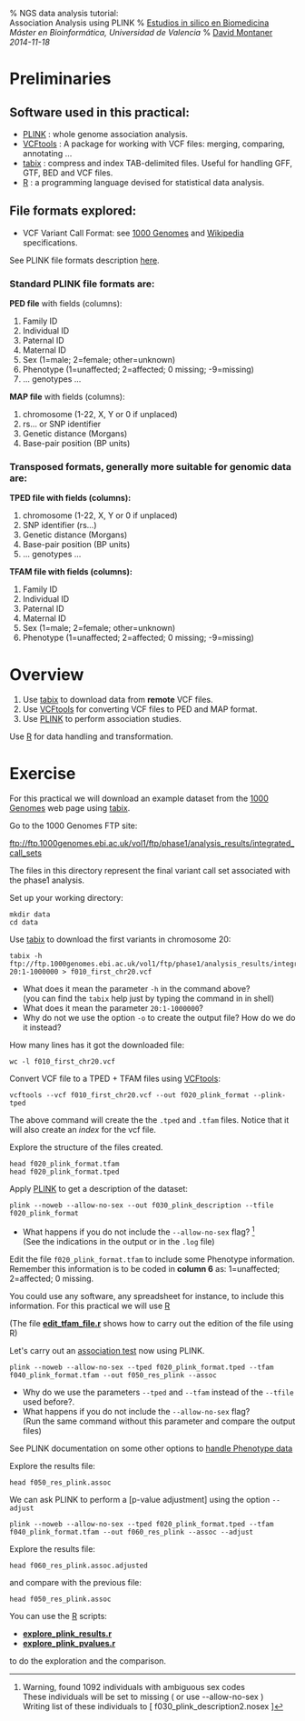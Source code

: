 % NGS data analysis tutorial: <br> Association Analysis using PLINK
% [Estudios in silico en Biomedicina](http://www.uv.es/bioinfor/) <br> _Máster en Bioinformática, Universidad de Valencia_
% [David Montaner](http://www.dmontaner.com) <br> _2014-11-18_

<!-- COMMON LINKS HERE -->

[plink]:http://pngu.mgh.harvard.edu/~purcell/plink/ "PLINK: whole genome association analysis"
[vcftools]: http://vcftools.sourceforge.net/ "VCFtools: A package for working with VCF files: merging, comparing, annotating ..."
[tabix]:http://samtools.sourceforge.net/tabix.shtml "tabix: compress and index TAB-delimited files. Useful for handling GFF, GTF, BED and VCF files"
[R]:http://www.r-project.org/ "The Project for Statistical Computing"

[vcf-format-1000ge]:http://www.1000genomes.org/wiki/Analysis/Variant%20Call%20Format/vcf-variant-call-format-version-41
[vcf-format-wikipedia]:http://en.wikipedia.org/wiki/Variant_Call_Format

[1000 genomes]:http://www.1000genomes.org/ "1000 Genomes Home Page"


Preliminaries
================================================================================


Software used in this practical:
--------------------------------

- [PLINK] : whole genome association analysis.
- [VCFtools] : A package for working with VCF files: merging, comparing, annotating ...
- [tabix] : compress and index TAB-delimited files. Useful for handling GFF, GTF, BED and VCF files.
- [R] : a programming language devised for statistical data analysis.

File formats explored:
----------------------

- VCF Variant Call Format: see [1000 Genomes][vcf-format-1000ge] and [Wikipedia][vcf-format-wikipedia] specifications.

See PLINK file formats description [here](http://pngu.mgh.harvard.edu/~purcell/plink/data.shtml#tr).


### Standard PLINK file formats are:

__PED file__ with fields (columns):

1. Family ID
2. Individual ID
3. Paternal ID
4. Maternal ID
5. Sex (1=male; 2=female; other=unknown)
6. Phenotype (1=unaffected; 2=affected; 0 missing; -9=missing)
7. ... genotypes ...


__MAP file__ with fields (columns):

1. chromosome (1-22, X, Y or 0 if unplaced)
2. rs... or SNP identifier
3. Genetic distance (Morgans)
4. Base-pair position (BP units)


### Transposed formats, generally more suitable for genomic data are:

__TPED file with fields (columns):__

1. chromosome (1-22, X, Y or 0 if unplaced)
2. SNP identifier (rs...)
3. Genetic distance (Morgans)
4. Base-pair position (BP units)
5. ...  genotypes ...

__TFAM file with fields (columns):__

1. Family ID
2. Individual ID
3. Paternal ID
4. Maternal ID
5. Sex (1=male; 2=female; other=unknown)
6. Phenotype (1=unaffected; 2=affected; 0 missing; -9=missing)


Overview
================================================================================

1. Use [tabix] to download data from __remote__ VCF files.
1. Use [VCFtools] for converting VCF files to PED and MAP format.
1. Use [PLINK] to perform association studies.

Use [R] for data handling and transformation.


Exercise
================================================================================
	
<!-- new and clean data directory in the sandbox
    #rm -r ../../../../sandbox/association_studies/
	#mkdir ../../../../sandbox/association_studies/
	#cd    ../../../../sandbox/association_studies/
-->

For this practical we will download an example dataset from the [1000 Genomes] web page using [tabix].

Go to the 1000 Genomes FTP site:

<ftp://ftp.1000genomes.ebi.ac.uk/vol1/ftp/phase1/analysis_results/integrated_call_sets>

The files in this directory represent the final variant call set associated with the phase1 analysis.

Set up your working directory:

<!--
    rm -r data
-->

    mkdir data
	cd data

Use [tabix] to download the first variants in chromosome 20:

    tabix -h ftp://ftp.1000genomes.ebi.ac.uk/vol1/ftp/phase1/analysis_results/integrated_call_sets/ALL.chr20.integrated_phase1_v3.20101123.snps_indels_svs.genotypes.vcf.gz 20:1-1000000 > f010_first_chr20.vcf

- What does it mean the parameter `-h` in the command above? <!-- print / include also the header lines -->  
  (you can find the `tabix` help just by typing the command in in shell)
- What does it mean the parameter `20:1-1000000`? <!-- the range of positions to be downloaded -->
- Why do not we use the option `-o` to create the output file? How do we do it instead?  <!-- the option -o is not implemented; we use the redirection > instead -->


How many lines has it got the downloaded file:

    wc -l f010_first_chr20.vcf 


Convert VCF file to a TPED + TFAM files using [VCFtools]:
   
    vcftools --vcf f010_first_chr20.vcf --out f020_plink_format --plink-tped 

The above command will create the the `.tped` and `.tfam` files. Notice that it will also create an _index_ for the vcf file.

Explore the structure of the files created.

    head f020_plink_format.tfam
    head f020_plink_format.tped


Apply [PLINK] to get a description of the dataset:

    plink --noweb --allow-no-sex --out f030_plink_description --tfile f020_plink_format

- What happens if you do not include the `--allow-no-sex` flag? [^resp]  
  (See the indications in the output or in the `.log` file)


[^resp]:Warning, found 1092 individuals with ambiguous sex codes  
These individuals will be set to missing ( or use --allow-no-sex )  
Writing list of these individuals to [ f030_plink_description2.nosex ]


<!-- What information is in the file `.nosex`? -->

Edit the file `f020_plink_format.tfam` to include some Phenotype information. 
Remember this information is to be coded in __column 6__ as: 1=unaffected; 2=affected; 0 missing.

You could use any software, any spreadsheet for instance, to include this information. 
For this practical we will use [R]

(The file __[edit_tfam_file.r](edit_tfam_file.r)__ shows how to carry out the edition of the file using R)

<!--
    R CMD BATCH --vanilla ../../ngs-course.github.io/Course_Materials/association_studies/tutorial/edit_tfam_file.r
-->


Let's carry out an [association test](http://pngu.mgh.harvard.edu/~purcell/plink/anal.shtml#cc) now using PLINK.

    plink --noweb --allow-no-sex --tped f020_plink_format.tped --tfam f040_plink_format.tfam --out f050_res_plink --assoc

- Why do we use the parameters `--tped` and `--tfam` instead of the `--tfile` used before?.
- What happens if you do not include the `--allow-no-sex` flag?  
  (Run the same command without this parameter and compare the output files)
  <!-- all statistics are returned as missing NA because all individuals are excluded from the analysis as they do not have the sex information -->

<!-- without the --allow-no-sex
    plink --noweb --tped f020_plink_format.tped --tfam f040_plink_format.tfam --out f050_res_plink_NO_NO-SEX --assoc
-->

See PLINK documentation on some other options to [handle Phenotype data](http://pngu.mgh.harvard.edu/~purcell/plink/data.shtml#pheno)

Explore the results file: 

    head f050_res_plink.assoc


We can ask PLINK to perform a [p-value adjustment] using the option `--adjust`

    plink --noweb --allow-no-sex --tped f020_plink_format.tped --tfam f040_plink_format.tfam --out f060_res_plink --assoc --adjust

Explore the results file: 

    head f060_res_plink.assoc.adjusted

and compare with the previous file:

    head f050_res_plink.assoc


You can use the [R] scripts:

- __[explore_plink_results.r](explore_plink_results.r)__
- __[explore_plink_pvalues.r](explore_plink_pvalues.r)__

to do the exploration and the comparison.


<!--
    R CMD BATCH --vanilla ../../ngs-course.github.io/Course_Materials/association_studies/tutorial/explore_plink_results.r
    R CMD BATCH --vanilla ../../ngs-course.github.io/Course_Materials/association_studies/tutorial/explore_plink_pvalues.r
-->
